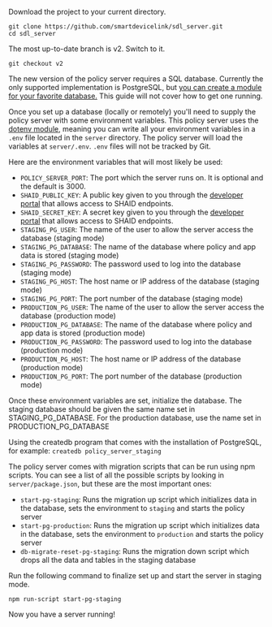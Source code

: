 Download the project to your current directory.
```
git clone https://github.com/smartdevicelink/sdl_server.git
cd sdl_server
```
The most up-to-date branch is v2. Switch to it.
```
git checkout v2
```

The new version of the policy server requires a SQL database. Currently the only supported implementation is PostgreSQL, but [you can create a module for your favorite database.](custom-modules) This guide will not cover how to get one running.

Once you set up a database (locally or remotely) you'll need to supply the policy server with some environment variables. This policy server uses the [dotenv module](https://www.npmjs.com/package/dotenv), meaning you can write all your environment variables in a `.env` file located in the `server` directory. The policy server will load the variables at `server/.env`. `.env` files will not be tracked by Git.

Here are the environment variables that will most likely be used:

* `POLICY_SERVER_PORT`: The port which the server runs on. It is optional and the default is 3000.
* `SHAID_PUBLIC_KEY`: A public key given to you through the [developer portal](https://smartdevicelink.com/) that allows access to SHAID endpoints.
* `SHAID_SECRET_KEY`: A secret key given to you through the [developer portal](https://smartdevicelink.com/) that allows access to SHAID endpoints.
* `STAGING_PG_USER`: The name of the user to allow the server access the database (staging mode)
* `STAGING_PG_DATABASE`: The name of the database where policy and app data is stored (staging mode)
* `STAGING_PG_PASSWORD`: The password used to log into the database (staging mode)
* `STAGING_PG_HOST`: The host name or IP address of the database (staging mode)
* `STAGING_PG_PORT`: The port number of the database (staging mode)
* `PRODUCTION_PG_USER`: The name of the user to allow the server access the database (production mode)
* `PRODUCTION_PG_DATABASE`: The name of the database where policy and app data is stored (production mode)
* `PRODUCTION_PG_PASSWORD`: The password used to log into the database (production mode)
* `PRODUCTION_PG_HOST`: The host name or IP address of the database (production mode)
* `PRODUCTION_PG_PORT`: The port number of the database (production mode)

Once these environment variables are set, initialize the database. The staging database should be given the same name set in STAGING_PG_DATABASE. For the production database, use the name set in PRODUCTION_PG_DATABASE

Using the createdb program that comes with the installation of PostgreSQL, for example:
`createdb policy_server_staging`

The policy server comes with migration scripts that can be run using npm scripts. You can see a list of all the possible scripts by looking in `server/package.json`, but these are the most important ones:

* `start-pg-staging`: Runs the migration up script which initializes data in the database, sets the environment to `staging` and starts the policy server
* `start-pg-production`: Runs the migration up script which initializes data in the database, sets the environment to `production` and starts the policy server
* `db-migrate-reset-pg-staging`: Runs the migration down script which drops all the data and tables in the staging database

Run the following command to finalize set up and start the server in staging mode.

`npm run-script start-pg-staging`

Now you have a server running!
